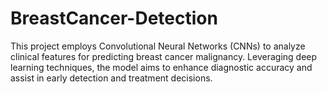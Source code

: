 # BreastCancer-Detection
This project employs Convolutional Neural Networks (CNNs) to analyze clinical features for predicting breast cancer malignancy. Leveraging deep learning techniques, the model aims to enhance diagnostic accuracy and assist in early detection and treatment decisions.
